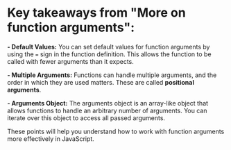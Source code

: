 # Key takeaways from "More on function arguments":

**- Default Values:** You can set default values for function arguments by using the `=` sign in the function definition. This allows the function to be called with fewer arguments than it expects.

**- Multiple Arguments:** Functions can handle multiple arguments, and the order in which they are used matters. These are called **positional arguments**.

**- Arguments Object:** The arguments object is an array-like object that allows functions to handle an arbitrary number of arguments. You can iterate over this object to access all passed arguments.

These points will help you understand how to work with function arguments more effectively in JavaScript.